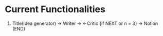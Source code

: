 # Current Functionalities

1. Title(Idea generator) -> Writer -> <-Critic {if NEXT or n = 3} -> Notion (END)
